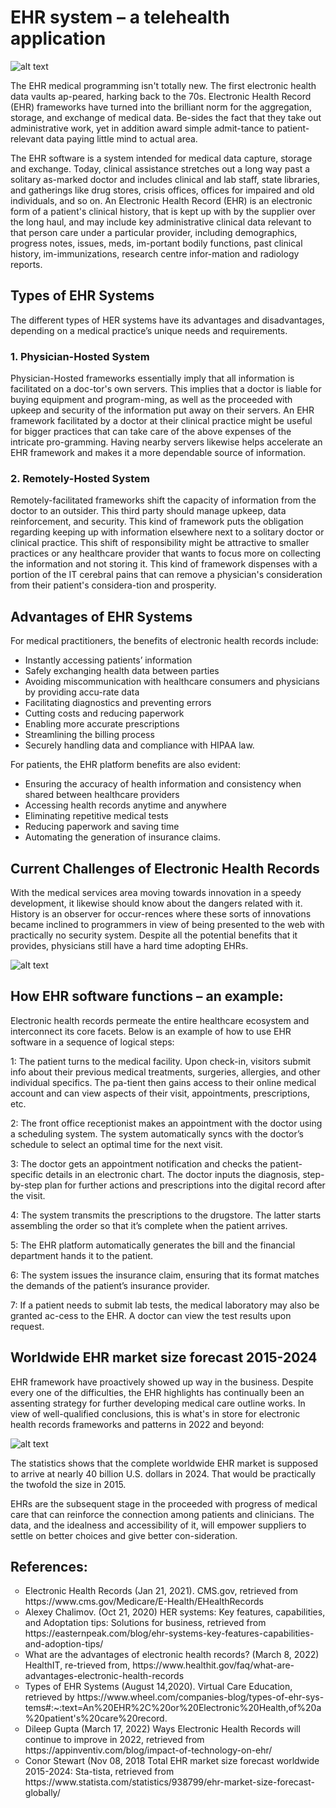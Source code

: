 # EHR system – a telehealth application
 
 
![alt text](https://github.com/AmarFurqan/AmarFurqan.github.io/blob/main/0.jpg?raw=true)


The EHR medical programming isn't totally new. The first electronic health data vaults ap-peared, harking back to the 70s. Electronic Health Record (EHR) frameworks have turned into the brilliant norm for the aggregation, storage, and exchange of medical data. Be-sides the fact that they take out administrative work, yet in addition award simple admit-tance to patient-relevant data paying little mind to actual area.

The EHR software is a system intended for medical data capture, storage and exchange. Today, clinical assistance stretches out a long way past a solitary as-marked doctor and includes clinical and lab staff, state libraries, and gatherings like drug stores, crisis offices, offices for impaired and old individuals, and so on. An Electronic Health Record (EHR) is an electronic form of a patient's clinical history, that is kept up with by the supplier over the long haul, and may include key administrative clinical data relevant to that person care under a particular provider, including demographics, progress notes, issues, meds, im-portant bodily functions, past clinical history, im-immunizations, research centre infor-mation and radiology reports.


## Types of EHR Systems
The different types of HER systems have its advantages and disadvantages, depending on a medical practice’s unique needs and requirements.

### 1. Physician-Hosted System
Physician-Hosted frameworks essentially imply that all information is facilitated on a doc-tor's own servers. This implies that a doctor is liable for buying equipment and program-ming, as well as the proceeded with upkeep and security of the information put away on their servers. An EHR framework facilitated by a doctor at their clinical practice might be useful for bigger practices that can take care of the above expenses of the intricate pro-gramming. Having nearby servers likewise helps accelerate an EHR framework and makes it a more dependable source of information.

### 2. Remotely-Hosted System
Remotely-facilitated frameworks shift the capacity of information from the doctor to an outsider. This third party should manage upkeep, data reinforcement, and security. This kind of framework puts the obligation regarding keeping up with information elsewhere next to a solitary doctor or clinical practice. This shift of responsibility might be attractive to smaller practices or any healthcare provider that wants to focus more on collecting the information and not storing it. This kind of framework dispenses with a portion of the IT cerebral pains that can remove a physician's consideration from their patient's considera-tion and prosperity.

## Advantages of EHR Systems

For medical practitioners, the benefits of electronic health records include:
- Instantly accessing patients’ information
- Safely exchanging health data between parties
- Avoiding miscommunication with healthcare consumers and physicians by providing accu-rate data
- Facilitating diagnostics and preventing errors
- Cutting costs and reducing paperwork
- Enabling more accurate prescriptions
- Streamlining the billing process
- Securely handling data and compliance with HIPAA law.

For patients, the EHR platform benefits are also evident:
- Ensuring the accuracy of health information and consistency when shared between healthcare providers
- Accessing health records anytime and anywhere
- Eliminating repetitive medical tests
- Reducing paperwork and saving time
- Automating the generation of insurance claims.


## Current Challenges of Electronic Health Records

With the medical services area moving towards innovation in a speedy development, it likewise should know about the dangers related with it. History is an observer for occur-rences where these sorts of innovations became inclined to programmers in view of being presented to the web with practically no security system. Despite all the potential benefits that it provides, physicians still have a hard time adopting EHRs.

![alt text](https://github.com/AmarFurqan/AmarFurqan.github.io/blob/main/1.png?raw=true)


## How EHR software functions – an example:

Electronic health records permeate the entire healthcare ecosystem and interconnect its core facets. Below is an example of how to use EHR software in a sequence of logical steps:

1: The patient turns to the medical facility. Upon check-in, visitors submit info about their previous medical treatments, surgeries, allergies, and other individual specifics. The pa-tient then gains access to their online medical account and can view aspects of their visit, appointments, prescriptions, etc.

2: The front office receptionist makes an appointment with the doctor using a scheduling system. The system automatically syncs with the doctor’s schedule to select an optimal time for the next visit.

3: The doctor gets an appointment notification and checks the patient-specific details in an electronic chart. The doctor inputs the diagnosis, step-by-step plan for further actions and prescriptions into the digital record after the visit.

4: The system transmits the prescriptions to the drugstore. The latter starts assembling the order so that it’s complete when the patient arrives.

5: The EHR platform automatically generates the bill and the financial department hands it to the patient.

6: The system issues the insurance claim, ensuring that its format matches the demands of the patient’s insurance provider.

7: If a patient needs to submit lab tests, the medical laboratory may also be granted ac-cess to the EHR. A doctor can view the test results upon request.

## Worldwide EHR market size forecast 2015-2024

EHR framework have proactively showed up way in the business. Despite every one of the difficulties, the EHR highlights has continually been an assenting strategy for further developing medical care outline works. In view of well-qualified conclusions, this is what's in store for electronic health records frameworks and patterns in 2022 and beyond:


![alt text](https://github.com/AmarFurqan/AmarFurqan.github.io/blob/main/2.jpg?raw=true)


The statistics shows that the complete worldwide EHR market is supposed to arrive at nearly 40 billion U.S. dollars in 2024. That would be practically the twofold the size in 2015.

EHRs are the subsequent stage in the proceeded with progress of medical care that can reinforce the connection among patients and clinicians. The data, and the idealness and accessibility of it, will empower suppliers to settle on better choices and give better con-sideration.

## References:
<ul type="circle">
<li> Electronic Health Records (Jan 21, 2021). CMS.gov, retrieved from https://www.cms.gov/Medicare/E-Health/EHealthRecords </li>
<li> Alexey Chalimov. (Oct 21, 2020) HER systems: Key features, capabilities, and Adoptation tips: Solutions for business, retrieved from https://easternpeak.com/blog/ehr-systems-key-features-capabilities-and-adoption-tips/ </li>
<li> What are the advantages of electronic health records? (March 8, 2022) HealthIT, re-trieved from, https://www.healthit.gov/faq/what-are-advantages-electronic-health-records </li>
<li> Types of EHR Systems (August 14,2020). Virtual Care Education, retrieved by https://www.wheel.com/companies-blog/types-of-ehr-sys-tems#:~:text=An%20EHR%2C%20or%20Electronic%20Health,of%20a%20patient's%20care%20record. </li>
<li> Dileep Gupta (March 17, 2022) Ways Electronic Health Records will continue to improve in 2022, retrieved from https://appinventiv.com/blog/impact-of-technology-on-ehr/ </li>
<li> Conor Stewart (Nov 08, 2018 Total EHR market size forecast worldwide 2015-2024: Sta-tista, retrieved from https://www.statista.com/statistics/938799/ehr-market-size-forecast-globally/ </li>
  </ul> 

